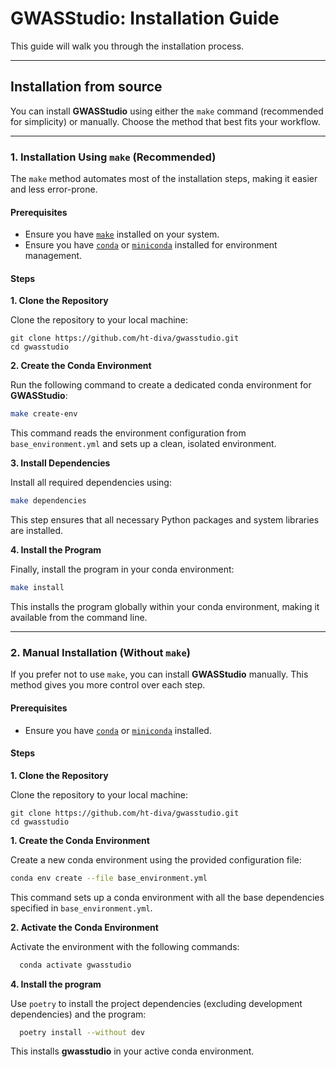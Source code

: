 # **GWASStudio: Installation Guide**

This guide will walk you through the installation process.

---

## **Installation from source**

You can install **GWASStudio** using either the `make` command (recommended for simplicity) or manually. Choose the method that best fits your workflow.

---

### **1. Installation Using `make` (Recommended)**

The `make` method automates most of the installation steps, making it easier and less error-prone.

#### **Prerequisites**
- Ensure you have [`make`](https://www.gnu.org/software/make/) installed on your system.
- Ensure you have [`conda`](https://docs.conda.io/en/latest/) or [`miniconda`](https://docs.conda.io/en/latest/miniconda.html) installed for environment management.

#### **Steps**
**1. Clone the Repository**

Clone the repository to your local machine:
```shell
git clone https://github.com/ht-diva/gwasstudio.git
cd gwasstudio
```

**2. Create the Conda Environment**

Run the following command to create a dedicated conda environment for **GWASStudio**:

```sh
make create-env
```

This command reads the environment configuration from `base_environment.yml` and sets up a clean, isolated environment.

**3. Install Dependencies**

Install all required dependencies using:
```sh
make dependencies
```
This step ensures that all necessary Python packages and system libraries are installed.

**4. Install the Program**

Finally, install the program in your conda environment:
```sh
make install
```
This installs the program globally within your conda environment, making it available from the command line.

---

### **2. Manual Installation (Without `make`)**

If you prefer not to use `make`, you can install **GWASStudio** manually. This method gives you more control over each step.

#### **Prerequisites**
- Ensure you have [`conda`](https://docs.conda.io/en/latest/) or [`miniconda`](https://docs.conda.io/en/latest/miniconda.html) installed.

#### **Steps**
**1. Clone the Repository**

Clone the repository to your local machine:
```shell
git clone https://github.com/ht-diva/gwasstudio.git
cd gwasstudio
```

**1. Create the Conda Environment**

Create a new conda environment using the provided configuration file:
```sh
conda env create --file base_environment.yml
```
This command sets up a conda environment with all the base dependencies specified in `base_environment.yml`.

**2. Activate the Conda Environment**

Activate the environment with the following commands:
```sh
  conda activate gwasstudio
```

**4. Install the program**

Use `poetry` to install the project dependencies (excluding development dependencies) and the program:
```sh
  poetry install --without dev
```
This installs **gwasstudio** in your active conda environment.

